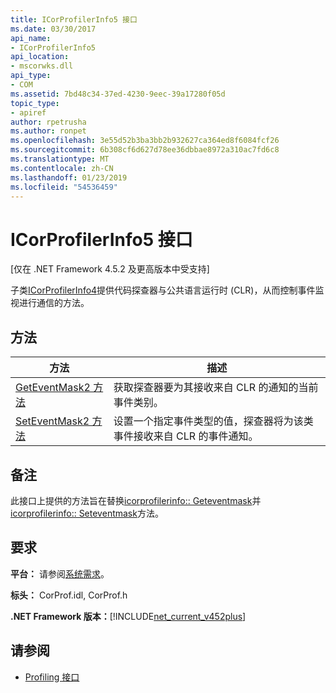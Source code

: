 ```yaml
---
title: ICorProfilerInfo5 接口
ms.date: 03/30/2017
api_name:
- ICorProfilerInfo5
api_location:
- mscorwks.dll
api_type:
- COM
ms.assetid: 7bd48c34-37ed-4230-9eec-39a17280f05d
topic_type:
- apiref
author: rpetrusha
ms.author: ronpet
ms.openlocfilehash: 3e55d52b3ba3bb2b932627ca364ed8f6084fcf26
ms.sourcegitcommit: 6b308cf6d627d78ee36dbbae8972a310ac7fd6c8
ms.translationtype: MT
ms.contentlocale: zh-CN
ms.lasthandoff: 01/23/2019
ms.locfileid: "54536459"
---
```

# <a name="icorprofilerinfo5-interface"></a>ICorProfilerInfo5 接口
[仅在 .NET Framework 4.5.2 及更高版本中受支持]  
  
 子类[ICorProfilerInfo4](../../../../docs/framework/unmanaged-api/profiling/icorprofilerinfo4-interface.md)提供代码探查器与公共语言运行时 (CLR)，从而控制事件监视进行通信的方法。  
  
## <a name="methods"></a>方法  
  
|方法|描述|  
|------------|-----------------|  
|[GetEventMask2 方法](../../../../docs/framework/unmanaged-api/profiling/icorprofilerinfo5-geteventmask2-method.md)|获取探查器要为其接收来自 CLR 的通知的当前事件类别。|  
|[SetEventMask2 方法](../../../../docs/framework/unmanaged-api/profiling/icorprofilerinfo5-seteventmask2-method.md)|设置一个指定事件类型的值，探查器将为该类事件接收来自 CLR 的事件通知。|  
  
## <a name="remarks"></a>备注  
 此接口上提供的方法旨在替换[icorprofilerinfo:: Geteventmask](../../../../docs/framework/unmanaged-api/profiling/icorprofilerinfo-geteventmask-method.md)并[icorprofilerinfo:: Seteventmask](../../../../docs/framework/unmanaged-api/profiling/icorprofilerinfo-seteventmask-method.md)方法。  
  
## <a name="requirements"></a>要求  
 **平台：** 请参阅[系统需求](../../../../docs/framework/get-started/system-requirements.md)。  
  
 **标头：** CorProf.idl, CorProf.h  
  
 **.NET Framework 版本：**[!INCLUDE[net_current_v452plus](../../../../includes/net-current-v452plus-md.md)]  
  
## <a name="see-also"></a>请参阅
- [Profiling 接口](../../../../docs/framework/unmanaged-api/profiling/profiling-interfaces.md)
